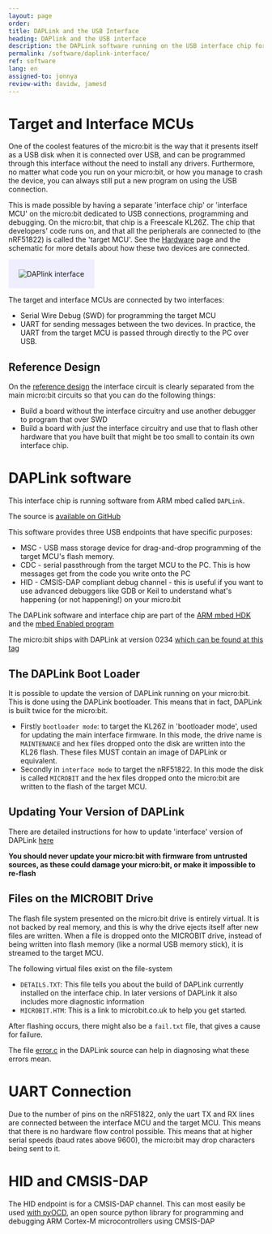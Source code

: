 ```yaml
---
layout: page
order:
title: DAPLink and the USB Interface
heading: DAPlink and the USB interface
description: the DAPLink software running on the USB interface chip for the micro:bit provides the drag and drop programming and debugging features that make the micro:bit so easy to use.
permalink: /software/daplink-interface/
ref: software
lang: en
assigned-to: jonnya
review-with: davidw, jamesd
---
```


# Target and Interface MCUs

One of the coolest features of the micro:bit is the way that it presents itself as a USB disk when it is connected over USB, and can be programmed through this interface without the need to install any drivers. Furthermore, no matter what code you run on your micro:bit, or how you manage to crash the device, you can always still put a new program on using the USB connection.

This is made possible by having a separate 'interface chip' or 'interface MCU' on the micro:bit dedicated to USB connections, programming and debugging. On the micro:bit, that chip is a Freescale KL26Z. The chip that developers' code runs on, and that all the peripherals are connected to (the nRF51822) is called the 'target MCU'. See the [Hardware](/hardware) page and the schematic for more details about how these two devices are connected.

<img src="/docs/software/assets/Interface.svg" alt="DAPlink interface" style="background:#eeeeff; padding:20px;">

The target and interface MCUs are connected by two interfaces:

* Serial Wire Debug (SWD) for programming the target MCU
* UART for sending messages between the two devices. In practice, the UART from the target MCU is passed through directly to the PC over USB.

## Reference Design

On the [reference design](/hardware/reference-design) the interface circuit is clearly separated from the main micro:bit circuits so that you can do the following things:

* Build a board without the interface circuitry and use another debugger to program that over SWD
* Build a board with *just* the interface circuitry and use that to flash other hardware that you have built that might be too small to contain its own interface chip.


# DAPLink software


This interface chip is running software from ARM mbed called `DAPLink`.

The source is [available on GitHub](https://github.com/mbedmicro/DAPLink)

This software provides three USB endpoints that have specific purposes:

* MSC - USB mass storage device for drag-and-drop programming of the target MCU's flash memory.
* CDC - serial passthrough from the target MCU to the PC. This is how messages get from the code you write onto the PC
* HID - CMSIS-DAP compliant debug channel - this is useful if you want to use advanced debuggers like GDB or Keil to understand what's happening (or not happening!) on your micro:bit


The DAPLink software and interface chip are part of the [ARM mbed HDK](https://developer.mbed.org/handbook/mbed-HDK)
and the [mbed Enabled program](https://www.mbed.com/en/about-mbed/mbed-enabled/)

The micro:bit ships with DAPLink at version 0234
[which can be found at this tag](https://github.com/mbedmicro/DAPLink/releases/tag/microbit-0234)

## The DAPLink Boot Loader

It is possible to update the version of DAPLink running on your micro:bit. This is done using the DAPLink bootloader. This means that in fact, DAPLink is built twice for the micro:bit.

* Firstly `bootloader mode`: to target the KL26Z in 'bootloader mode', used for updating the main interface firmware. In this mode, the drive name is `MAINTENANCE` and hex files dropped onto the disk are written into the KL26 flash. These files MUST contain an image of DAPLink or equivalent.
* Secondly in `interface mode` to target the nRF51822. In this mode the disk is called `MICROBIT` and the hex files dropped onto the micro:bit are written to the flash of the target MCU.


## Updating Your Version of DAPLink

There are detailed instructions for how to update 'interface' version of DAPLink [here](https://www.mbed.com/en/development/hardware/prototyping-production/daplink/daplink-on-kl26z/)

**You should never update your micro:bit with firmware from untrusted sources, as these could damage your micro:bit, or make it impossible to re-flash**

## Files on the MICROBIT Drive

The flash file system presented on the micro:bit drive is entirely virtual. It is not backed by real memory, and this is why the drive ejects itself after new files are written. When a file is dropped onto the MICROBIT drive, instead of being written into flash memory (like a normal USB memory stick), it is streamed to the target MCU.

The following virtual files exist on the file-system
* `DETAILS.TXT`: This file tells you about the build of DAPLink currently installed on the interface chip. In later versions of DAPLink it also includes more diagnostic information
* `MICROBIT.HTM`: This is a link to microbit.co.uk to help you get started.

After flashing occurs, there might also be a `fail.txt` file, that gives a cause for failure.

The file [error.c](https://github.com/mbedmicro/DAPLink/blob/master/source/daplink/error.c) in the DAPLink source can help in diagnosing what these errors mean.

# UART Connection

Due to the number of pins on the nRF51822, only the uart TX and RX lines are connected between the interface MCU and the target MCU. This means that there is no hardware flow control possible. This means that at higher serial speeds (baud rates above 9600), the micro:bit may drop characters being sent to it.

# HID and CMSIS-DAP

The HID endpoint is for a CMSIS-DAP channel. This can most easily be used [with pyOCD](https://github.com/mbedmicro/pyOCD), an open source python library for programming and debugging ARM Cortex-M microcontrollers using CMSIS-DAP
